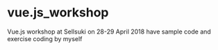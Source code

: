 # vue.js_workshop
Vue.js workshop at Sellsuki on 28-29 April 2018 have sample code and exercise coding by myself
